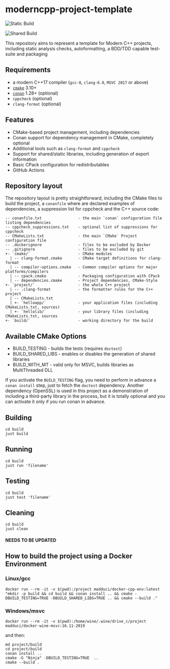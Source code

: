 # moderncpp-project-template

![Static Build](https://github.com/madduci/moderncpp-project-template/workflows/Build-Static/badge.svg)

![Shared Build](https://github.com/madduci/moderncpp-project-template/workflows/Build-Shared/badge.svg)

This repository aims to represent a template for Modern C++ projects, including static analysis checks, autoformatting, a BDD/TDD capable test-suite and packaging

## Requirements

* a modern C++17 compiler (`gcc-8`, `clang-6.0`, `MSVC 2017` or above)
* [`cmake`](https://cmake.org) 3.10+
* [`conan`](https://conan.io) 1.28+ (optional)
* `cppcheck` (optional)
* `clang-format` (optional)

## Features

* CMake-based project management, including dependencies
* Conan support for dependency management in CMake, completely optional
* Additional tools such as `clang-format` and `cppcheck`
* Support for shared/static libraries, including generation of export information
* Basic CPack configuration for redistributables
* GitHub Actions

## Repository layout

The repository layout is pretty straightforward, including the CMake files to build the project, a `conanfile` where are declared examples of dependencies, a suppression list for cppcheck and the C++ source code:

```plain
-- conanfile.txt                - the main `conan` configuration file listing dependencies
-- cppcheck_suppressions.txt    - optional list of suppressions for cppcheck
-- CMakeLists.txt               - the main `CMake` Project configuration file
-- .dockerignore                - files to be excluded by Docker
-- .gitignore                   - files to be excluded by git
+- `cmake/`                     - CMake modules
  | -- clang-format.cmake       - CMake target definitions for clang-format
  | -- compiler-options.cmake   - Common compiler options for major platforms/compilers
  | -- cpack.cmake              - Packaging configuration with CPack
  | -- dependencies.cmake       - Project dependencies, CMake-Style
+- `project/`                   - the whole C++ project
  | -- .clang-format            - the formatter rules for the C++ project
  | -- CMakeLists.txt
  | +- `helloapp/`              - your application files (including CMakeLists.txt, sources)
  | +- `hellolib/`              - your library files (including CMakeLists.txt, sources
+- `build/`                     - working directory for the build
```

## Available CMake Options

* BUILD_TESTING     - builds the tests (requires `doctest`)
* BUILD_SHARED_LIBS - enables or disables the generation of shared libraries
* BUILD_WITH_MT     - valid only for MSVC, builds libraries as MultiThreaded DLL

If you activate the `BUILD_TESTING` flag, you need to perform in advance a `conan install` step, just to fetch the `doctest` dependency. Another dependency (OpenSSL) is used in this project as a demonstration of including a third-party library in the process, but it is totally optional and you can activate it only if you run conan in advance.

## Building
```
cd build
just build
```

## Running
```
cd build
just run 'filename'
```

## Testing
```
cd build
just test 'filename'
```

## Cleaning
```
cd build
just clean
```
#### NEEDS TO BE UPDATED ####
## How to build the project using a Docker Environment

### Linux/gcc

`docker run --rm -it -v $(pwd):/project madduci/docker-cpp-env:latest "mkdir -p build && cd build && conan install .. && cmake -DBUILD_TESTING=TRUE -DBUILD_SHARED_LIBS=TRUE .. && cmake --build ."`

### Windows/msvc

`docker run --rm -it -v $(pwd):/home/wine/.wine/drive_c/project madduci/docker-wine-msvc:16.11-2019`

and then:

```
md project/build
cd project/build
conan install .. 
cmake -G "Ninja" -DBUILD_TESTING=TRUE  ..
cmake --build .
```